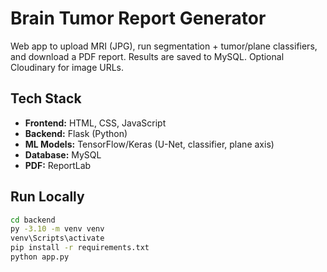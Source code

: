 # Brain Tumor Report Generator 

Web app to upload MRI (JPG), run segmentation + tumor/plane classifiers, and download a PDF report. 
Results are saved to MySQL. Optional Cloudinary for image URLs.

## Tech Stack
- **Frontend:** HTML, CSS, JavaScript  
- **Backend:** Flask (Python)  
- **ML Models:** TensorFlow/Keras (U-Net, classifier, plane axis)  
- **Database:** MySQL  
- **PDF:** ReportLab  

## Run Locally
```bash
cd backend
py -3.10 -m venv venv
venv\Scripts\activate
pip install -r requirements.txt
python app.py
